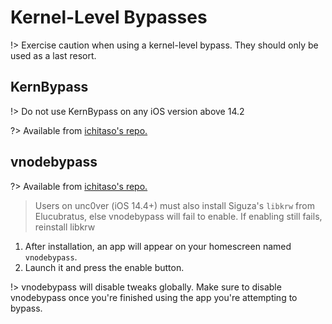 # Kernel-Level Bypasses

!> Exercise caution when using a kernel-level bypass. They should only be used as a last resort.


## KernBypass

!> Do not use KernBypass on any iOS version above 14.2

?> Available from [ichitaso's repo.](https://sharerepo.stkc.win/?repo=https://cydia.ichitaso.com/)

## vnodebypass

?> Available from [ichitaso's repo.](https://sharerepo.stkc.win/?repo=https://cydia.ichitaso.com/) <br>

> Users on unc0ver (iOS 14.4+) must also install Siguza's `libkrw` from Elucubratus, else vnodebypass will fail to enable. If enabling still fails, reinstall libkrw

1. After installation, an app will appear on your homescreen named `vnodebypass`. 
2. Launch it and press the enable button.

!> vnodebypass will disable tweaks globally. Make sure to disable vnodebypass once you're finished using the app you're attempting to bypass.